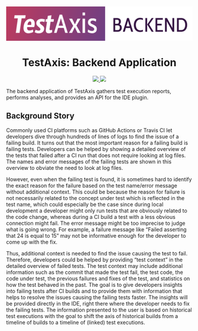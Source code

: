 <p align="center">
    <img src=".github/readme/logo.svg" width="600"/>
    <br />
</p>

<h1 align="center">
    TestAxis: Backend Application
</h1>

<p align="center">
    <a href="https://github.com/testaxis/testaxis-backend/actions?query=workflow%3ABuild">
        <img src="https://img.shields.io/github/workflow/status/testaxis/testaxis-backend/Build?style=for-the-badge" />
    </a>
    <a href="https://github.com/testaxis/testaxis-backend/actions?query=workflow%3ADeploy">
        <img src="https://img.shields.io/github/workflow/status/testaxis/testaxis-backend/Deploy?label=Deploy&style=for-the-badge" />
    </a>
</p>

The backend application of TestAxis gathers test execution reports, performs analyses, and provides an API for the IDE plugin.

## Background Story

Commonly used CI platforms such as GitHub Actions or Travis CI let developers dive through hundreds of lines of logs to find the issue of a failing build.
It turns out that the most important reason for a failing build is failing tests.
Developers can be helped by showing a detailed overview of the tests that failed after a CI run that does not require looking at log files.
The names and error messages of the failing tests are shown in this overview to obviate the need to look at log files.

However, even when the failing test is found, it is sometimes hard to identify the exact reason for the failure based on the test name/error message without additional context.
This could be because the reason for failure is not necessarily related to the concept under test which is reflected in the test name, which could especially be the case since during local development a developer might only run tests that are obviously related to the code change, whereas during a CI build a test with a less obvious connection might fail.
The error message might be too imprecise to judge what is going wrong.
For example, a failure message like “Failed asserting that 24 is equal to 15” may not be informative enough for the developer to come up with the fix.

Thus, additional context is needed to find the issue causing the test to fail.
Therefore, developers could be helped by providing “test context” in the detailed overview of failed tests.
The test context may include additional information such as the commit that made the test fail, the test code, the code under test, the previous failures and fixes of the test, and statistics on how the test behaved in the past.
The goal is to give developers insights into failing tests after CI builds and to provide them with information that helps to resolve the issues causing the failing tests faster.
The insights will be provided directly in the IDE, right there where the developer needs to fix the failing tests.
The information presented to the user is based on historical test executions with the goal to shift the axis of historical builds from a timeline of builds to a timeline of (linked) test executions.

